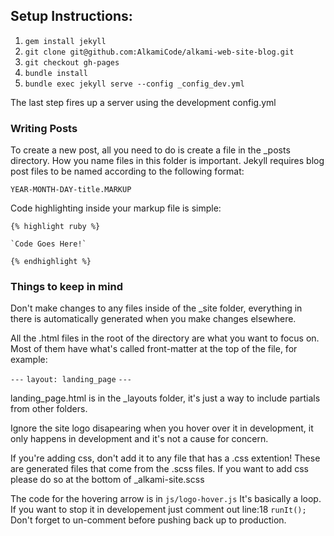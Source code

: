 ## Setup Instructions:

1. `gem install jekyll`
2. `git clone git@github.com:AlkamiCode/alkami-web-site-blog.git`
3. `git checkout gh-pages`
4. `bundle install`
5. `bundle exec jekyll serve --config _config_dev.yml`

The last step fires up a server using the development config.yml

### Writing Posts

To create a new post, all you need to do is create a file in the _posts directory. How you name files in this folder is important. Jekyll requires blog post files to be named according to the following format:

`YEAR-MONTH-DAY-title.MARKUP`

Code highlighting inside your markup file is simple:

`{% highlight ruby %}`

    `Code Goes Here!`

`{% endhighlight %}`

### Things to keep in mind

Don't make changes to any files inside of the _site folder,
everything in there is automatically generated when you make changes elsewhere.

All the .html files in the root of the directory are what you want to focus on.
Most of them have what's called front-matter at the top of the file, for example:

`---`
`layout: landing_page`
`---`

landing_page.html is in the _layouts folder,
it's just a way to include partials from other folders.

Ignore the site logo disapearing when you hover over it in development,
it only happens in development and it's not a cause for concern.

If you're adding css, don't add it to any file that has a .css extention!
These are generated files that come from the .scss files.
If you want to add css please do so at the bottom of _alkami-site.scss

The code for the hovering arrow is in `js/logo-hover.js`
It's basically a loop.
If you want to stop it in developement just comment out line:18 `runIt();`
Don't forget to un-comment before pushing back up to production.
